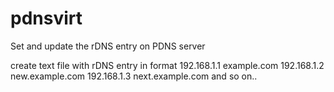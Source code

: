 # pdnsvirt
Set and update the rDNS entry on PDNS server

create text file with rDNS entry in format
192.168.1.1 example.com
192.168.1.2 new.example.com
192.168.1.3 next.example.com
and so on..
